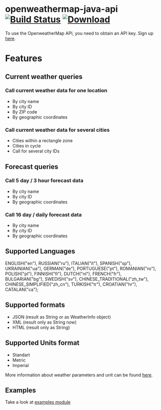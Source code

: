 # openweathermap-java-api [![Build Status](https://travis-ci.org/xSAVIKx/openweathermap-java-api.svg?branch=master)](https://travis-ci.org/xSAVIKx/openweathermap-java-api) [ ![Download](https://api.bintray.com/packages/xsavikx/openweathermap-java-api/api-core/images/download.svg) ](https://bintray.com/xsavikx/openweathermap-java-api/api-core/_latestVersion)

To use the OpenweatherMap API, you need to obtain an API key.  Sign up [here](http://home.openweathermap.org/users/sign_up).

# Features

## Current weather queries

### Call current weather data for one location

- By city name
- By city ID
- By ZIP code
- By geographic coordinates

### Call current weather data for several cities

- Cities within a rectangle zone
- Cities in cycle
- Call for several city IDs

## Forecast queries

### Call 5 day / 3 hour forecast data

- By city name
- By city ID
- By geographic coordinates

### Call 16 day / daily forecast data

- By city name
- By city ID
- By geographic coordinates

## Supported Languages

ENGLISH("en"),
RUSSIAN("ru"),
ITALIAN("it"),
SPANISH("sp"),
UKRAINIAN("ua"),
GERMAN("de"),
PORTUGUESE("pt"),
ROMANIAN("ro"),
POLISH("pl"),
FINNISH("fi"),
DUTCH("nl"),
FRENCH("fr"),
BULGARIAN("bg"),
SWEDISH("sv"),
CHINESE_TRADITIONAL("zh_tw"),
CHINESE_SIMPLIFIED("zh_cn"),
TURKISH("tr"),
CROATIAN("hr"),
CATALAN("ca");

## Supported formats

- JSON (result as String or as WeatherInfo object)
- XML (result only as String now)
- HTML (result only as String)

## Supported Units format

- Standart
- Metric
- Imperial

More information about weather parameters and unit can be found [here](http://openweathermap.org/weather-data).

## Examples

Take a look at [examples module](./api-examples)